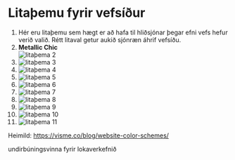 # Litaþemu fyrir vefsíður

1. Hér eru litaþemu sem hægt er að hafa til hliðsjónar þegar efni vefs hefur verið valið. Rétt litaval getur aukið sjónræn áhrif vefsíðu.
1. **Metallic Chic** <br> ![litaþema 2](2.jpg)
1. ![litaþema 3](3.jpg)
1. ![litaþema 4](4.jpg)
1. ![litaþema 5](5.jpg)
1. ![litaþema 6](6.gif)
1. ![litaþema 7](7.jpg)
1. ![litaþema 8](8.gif)
1. ![litaþema 9](9.jpg)
1. ![litaþema 10](10.jpg)
1. ![litaþema 11](11.jpg)

Heimild: https://visme.co/blog/website-color-schemes/

undirbúningsvinna fyrir lokaverkefnið